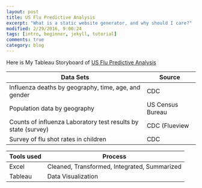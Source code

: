 ```yaml
---
layout: post
title: US Flu Predictive Analysis
excerpt: "What is a static website generator, and why should I care?"
modified: 2/29/2016, 9:00:24
tags: [intro, beginner, jekyll, tutorial]
comments: true
category: blog
---
```

Here is My Tableau Storyboard of [US Flu Predictive Analysis](https://public.tableau.com/profile/morwarid.najafizada#!/vizhome/flue/Story)




Data Sets | Source
------------ | ------------
Influenza deaths by geography, time, age, and gender | CDC
Population data by geography | US Census Bureau
Counts of influenza Laboratory test results by state (survey) | CDC (Flueview
Survey of flu shot rates in children | CDC 

Tools used | Process
------------ | ------------
Excel | Cleaned, Transformed, Integrated, Summarized
Tableau | Data Visualization 
